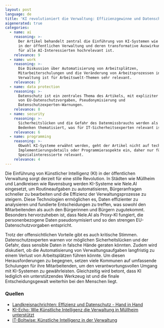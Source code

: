 ```yaml
---
layout: post
language: de
title: 'KI revolutioniert die Verwaltung: Effizienzgewinne und Datenschutzbedenken'
aigenerated: true
categories:
  - name: ai
    reasoning: >-
      Der Artikel behandelt zentral die Einführung von KI-Systemen wie Nele.AI
      in der öffentlichen Verwaltung und deren transformative Auswirkungen, was
      für alle AI-Interessierten hochrelevant ist.
    relevance: 9
  - name: work
    reasoning: >-
      Die Diskussion über Automatisierung von Arbeitsplätzen,
      Mitarbeiterschulungen und die Veränderung von Arbeitsprozessen in der
      Verwaltung ist für Arbeitswelt-Themen sehr relevant.
    relevance: 7
  - name: data protection
    reasoning: >-
      Datenschutz ist ein zentrales Thema des Artikels, mit expliziter Erwähnung
      von EU-Datenschutzvorgaben, Pseudonymisierung und
      Datenschutzexperten-Warnungen.
    relevance: 8
  - name: security
    reasoning: >-
      Sicherheitslücken und die Gefahr des Datenmissbrauchs werden als wichtige
      Bedenken thematisiert, was für IT-Sicherheitsexperten relevant ist.
    relevance: 6
  - name: programming
    reasoning: >-
      Obwohl KI-Systeme erwähnt werden, geht der Artikel nicht auf technische
      Implementierungsdetails oder Programmieraspekte ein, daher nur für
      Spezialinteressierte relevant.
    relevance: 4
---
```


Die Einführung von Künstlicher Intelligenz (KI) in der öffentlichen Verwaltung sorgt derzeit für eine stille Revolution. In Städten wie Müllheim und Landkreisen wie Ravensburg werden KI-Systeme wie Nele.AI eingesetzt, um Routineaufgaben zu automatisieren, Bürgeranfragen schneller zu bearbeiten und die Effizienz der Verwaltungsprozesse zu steigern. Diese Technologien ermöglichen es, Daten effizienter zu analysieren und fundierte Entscheidungen zu treffen, was sowohl den Mitarbeitenden als auch den Bürgerinnen und Bürgern zugutekommt. Besonders hervorzuheben ist, dass Nele.AI als Proxy-KI fungiert, die personenbezogene Daten pseudonymisiert und so den strengen EU-Datenschutzvorgaben entspricht.

<!--more-->

Trotz der offensichtlichen Vorteile gibt es auch kritische Stimmen. Datenschutzexperten warnen vor möglichen Sicherheitslücken und der Gefahr, dass sensible Daten in falsche Hände geraten könnten. Zudem wird diskutiert, ob die Automatisierung von Verwaltungsaufgaben langfristig zu einem Verlust von Arbeitsplätzen führen könnte. Um diesen Herausforderungen zu begegnen, setzen viele Kommunen auf umfassende Schulungen für ihre Mitarbeitenden, um den verantwortungsvollen Umgang mit KI-Systemen zu gewährleisten. Gleichzeitig wird betont, dass KI lediglich ein unterstützendes Werkzeug ist und die finale Entscheidungsgewalt weiterhin bei den Menschen liegt.

### Quellen
- [Landkreisnachrichten: Effizienz und Datenschutz - Hand in Hand](https://landkreisnachrichten.de/themen/verwaltungsinnovation/effizienz-und-datenschutz-hand-in-hand)
- [KI-Echo: Wie Künstliche Intelligenz die Verwaltung in Müllheim unterstützt](https://ki-echo.de/ki-in-verwaltung-forschung-medien-und-alltag-chancen-risiken-und-aktuelle-debatten/)
- [IT-Boltwise: Künstliche Intelligenz in der Verwaltung](https://www.it-boltwise.de/kuenstliche-intelligenz-in-der-verwaltung-chancen-und-herausforderungen.html)
